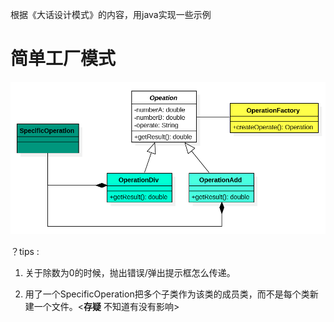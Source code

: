 根据《大话设计模式》的内容，用java实现一些示例

# 简单工厂模式


![简单工程模式UML图](pictures/SimpleFactory.png)

？tips : 
1. 关于除数为0的时候，抛出错误/弹出提示框怎么传递。

2. 用了一个SpecificOperation把多个子类作为该类的成员类，而不是每个类新建一个文件。<**存疑** 不知道有没有影响>